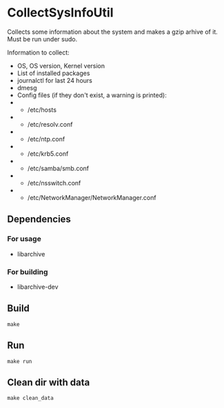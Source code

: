 # CollectSysInfoUtil

Collects some information about the system and makes a gzip arhive of it. Must be run under sudo.

Information to collect:
- OS, OS version, Kernel version
- List of installed packages
- journalctl for last 24 hours
- dmesg
- Config files (if they don't exist, a warning is printed):
- - /etc/hosts
- - /etc/resolv.conf
- - /etc/ntp.conf
- - /etc/krb5.conf
- - /etc/samba/smb.conf
- - /etc/nsswitch.conf
- - /etc/NetworkManager/NetworkManager.conf

## Dependencies

### For usage

- libarchive

### For building

- libarchive-dev

## Build

```
make
```

## Run 
```
make run
```

## Clean dir with data

```
make clean_data
```